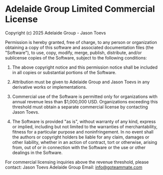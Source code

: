 # Adelaide Group Limited Commercial License

Copyright (c) 2025 Adelaide Group - Jason Toevs

Permission is hereby granted, free of charge, to any person or organization obtaining a copy of this software and associated documentation files (the "Software"), to use, copy, modify, merge, publish, distribute, and/or sublicense copies of the Software, subject to the following conditions:

1. The above copyright notice and this permission notice shall be included in all copies or substantial portions of the Software.

2. Attribution must be given to Adelaide Group and Jason Toevs in any derivative works or implementations.

3. Commercial use of the Software is permitted only for organizations with annual revenue less than $1,000,000 USD. Organizations exceeding this threshold must obtain a separate commercial license by contacting Jason Toevs.

4. The Software is provided "as is", without warranty of any kind, express or implied, including but not limited to the warranties of merchantability, fitness for a particular purpose and noninfringement. In no event shall the authors or copyright holders be liable for any claim, damages or other liability, whether in an action of contract, tort or otherwise, arising from, out of or in connection with the Software or the use or other dealings in the Software.

For commercial licensing inquiries above the revenue threshold, please contact:
Jason Toevs
Adelaide Group
Email: info@goteammate.com 